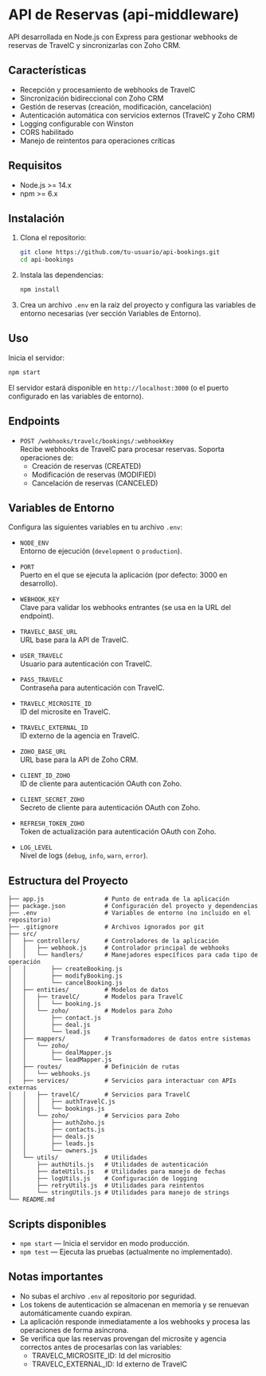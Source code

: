 # API de Reservas (api-middleware)

API desarrollada en Node.js con Express para gestionar webhooks de reservas de TravelC y sincronizarlas con Zoho CRM.

## Características

- Recepción y procesamiento de webhooks de TravelC
- Sincronización bidireccional con Zoho CRM
- Gestión de reservas (creación, modificación, cancelación)
- Autenticación automática con servicios externos (TravelC y Zoho CRM)
- Logging configurable con Winston
- CORS habilitado
- Manejo de reintentos para operaciones críticas

## Requisitos

- Node.js >= 14.x
- npm >= 6.x

## Instalación

1. Clona el repositorio:
   ```sh
   git clone https://github.com/tu-usuario/api-bookings.git
   cd api-bookings
   ```

2. Instala las dependencias:
   ```sh
   npm install
   ```

3. Crea un archivo `.env` en la raíz del proyecto y configura las variables de entorno necesarias (ver sección Variables de Entorno).

## Uso

Inicia el servidor:
   ```sh
   npm start
   ```

El servidor estará disponible en `http://localhost:3000` (o el puerto configurado en las variables de entorno).

## Endpoints

- `POST /webhooks/travelc/bookings/:webhookKey`  
  Recibe webhooks de TravelC para procesar reservas. Soporta operaciones de:
  - Creación de reservas (CREATED)
  - Modificación de reservas (MODIFIED)
  - Cancelación de reservas (CANCELED)

## Variables de Entorno

Configura las siguientes variables en tu archivo `.env`:

- `NODE_ENV`  
  Entorno de ejecución (`development` o `production`).

- `PORT`  
  Puerto en el que se ejecuta la aplicación (por defecto: 3000 en desarrollo).

- `WEBHOOK_KEY`  
  Clave para validar los webhooks entrantes (se usa en la URL del endpoint).

- `TRAVELC_BASE_URL`  
  URL base para la API de TravelC.

- `USER_TRAVELC`  
  Usuario para autenticación con TravelC.

- `PASS_TRAVELC`  
  Contraseña para autenticación con TravelC.

- `TRAVELC_MICROSITE_ID`  
  ID del microsite en TravelC.

- `TRAVELC_EXTERNAL_ID`  
  ID externo de la agencia en TravelC.

- `ZOHO_BASE_URL`  
  URL base para la API de Zoho CRM.

- `CLIENT_ID_ZOHO`  
  ID de cliente para autenticación OAuth con Zoho.

- `CLIENT_SECRET_ZOHO`  
  Secreto de cliente para autenticación OAuth con Zoho.

- `REFRESH_TOKEN_ZOHO`  
  Token de actualización para autenticación OAuth con Zoho.

- `LOG_LEVEL`  
  Nivel de logs (`debug`, `info`, `warn`, `error`).

## Estructura del Proyecto

```
├── app.js                 # Punto de entrada de la aplicación
├── package.json           # Configuración del proyecto y dependencias
├── .env                   # Variables de entorno (no incluido en el repositorio)
├── .gitignore             # Archivos ignorados por git
├── src/
│   ├── controllers/       # Controladores de la aplicación
│   │   ├── webhook.js     # Controlador principal de webhooks
│   │   └── handlers/      # Manejadores específicos para cada tipo de operación
│   │       ├── createBooking.js
│   │       ├── modifyBooking.js
│   │       └── cancelBooking.js
│   ├── entities/          # Modelos de datos
│   │   ├── travelC/       # Modelos para TravelC
│   │   │   └── booking.js
│   │   └── zoho/          # Modelos para Zoho
│   │       ├── contact.js
│   │       ├── deal.js
│   │       └── lead.js
│   ├── mappers/           # Transformadores de datos entre sistemas
│   │   └── zoho/
│   │       ├── dealMapper.js
│   │       └── leadMapper.js
│   ├── routes/            # Definición de rutas
│   │   └── webhooks.js
│   ├── services/          # Servicios para interactuar con APIs externas
│   │   ├── travelC/       # Servicios para TravelC
│   │   │   ├── authTravelC.js
│   │   │   └── bookings.js
│   │   └── zoho/          # Servicios para Zoho
│   │       ├── authZoho.js
│   │       ├── contacts.js
│   │       ├── deals.js
│   │       ├── leads.js
│   │       └── owners.js
│   └── utils/             # Utilidades
│       ├── authUtils.js   # Utilidades de autenticación
│       ├── dateUtils.js   # Utilidades para manejo de fechas
│       ├── logUtils.js    # Configuración de logging
│       ├── retryUtils.js  # Utilidades para reintentos
│       └── stringUtils.js # Utilidades para manejo de strings
└── README.md
```

## Scripts disponibles

- `npm start` — Inicia el servidor en modo producción.
- `npm test` — Ejecuta las pruebas (actualmente no implementado).

## Notas importantes

- No subas el archivo `.env` al repositorio por seguridad.
- Los tokens de autenticación se almacenan en memoria y se renuevan automáticamente cuando expiran.
- La aplicación responde inmediatamente a los webhooks y procesa las operaciones de forma asíncrona.
- Se verifica que las reservas provengan del microsite y agencia correctos antes de procesarlas con las variables: 
  - TRAVELC_MICROSITE_ID: Id del micrositio
  - TRAVELC_EXTERNAL_ID: Id externo de TravelC
 